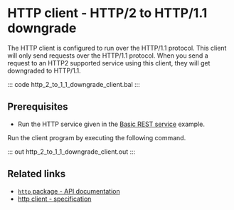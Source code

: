 # HTTP client - HTTP/2 to HTTP/1.1 downgrade

The HTTP client is configured to run over the HTTP/1.1 protocol. This client will only send requests over the HTTP/1.1 protocol. When you send a request to an HTTP2 supported service using this client, they will get downgraded to HTTP/1.1.   

::: code http_2_to_1_1_downgrade_client.bal :::

## Prerequisites
- Run the HTTP service given in the [Basic REST service](/learn/by-example/http-basic-rest-service/) example.

Run the client program by executing the following command.

::: out http_2_to_1_1_downgrade_client.out :::

## Related links
- [`http` package - API documentation](https://lib.ballerina.io/ballerina/http/latest/)
- [http client - specification](https://ballerina.io/spec/http/#24-client)
